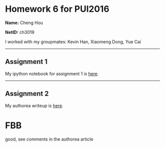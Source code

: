 # Homework 6 for PUI2016
**Name:** Cheng Hou

**NetID:** ch3019

I worked with my groupmates: Kevin Han, Xiaomeng Dong, Yue Cai

---

## Assignment 1

My ipython notebook for assignment 1 is [here](https://github.com/nnhoucheng/PUI2016_ch3019/blob/master/HW6_ch3019/HW6_1_ch3019.ipynb).

---

## Assignment 2

My authorea writeup is [here](https://www.authorea.com/users/106379/articles/133192/_show_article).

# FBB
good, see comments in the authorea article
